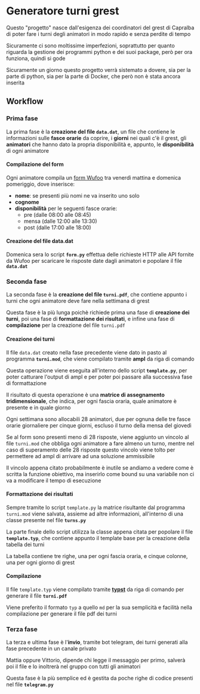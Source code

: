 # Generatore turni grest

Questo "progetto" nasce dall'esigenza dei coordinatori del grest di Capralba di poter fare i turni degli animatori in modo rapido e senza perdite di tempo

Sicuramente ci sono moltissime imperfezioni, soprattutto per quanto riguarda la gestione dei programmi python e dei suoi package, però per ora funziona, quindi si gode

Sicuramente un giorno questo progetto verrà sistemato a dovere, sia per la parte di python, sia per la parte di Docker, che però non è stata ancora inserita

## Workflow

### Prima fase

La prima fase è la __creazione del file `data.dat`__, un file che contiene le informazioni sulle __fasce orarie__ da coprire, i __giorni__ nei quali c'è il grest, gli __animatori__ che hanno dato la propria disponibilità e, appunto, le __disponibilità__ di ogni animatore

#### Compilazione del form

Ogni animatore compila un [form Wufoo](https://www.wufoo.com/) tra venerdì mattina e domenica pomeriggio, dove inserisce:
* __nome__: se presenti più nomi ne va inserito uno solo
* __cognome__
* __disponibilità__ per le seguenti fasce orarie:
  * pre (dalle 08:00 alle 08:45)
  * mensa (dalle 12:00 alle 13:30)
  * post (dalle 17:00 alle 18:00)

#### Creazione del file data.dat

Domenica sera lo script __`form.py`__ effettua delle richieste HTTP alle API fornite da Wufoo per scaricare le risposte date dagli animatori e popolare il file __`data.dat`__

### Seconda fase

La seconda fase è la __creazione del file `turni.pdf`__, che contiene appunto i turni che ogni animatore deve fare nella settimana di grest

Questa fase è la più lunga poichè richiede prima una fase di __creazione dei turni__, poi una fase di __formattazione dei risultati__, e infine una fase di __compilazione__ per la creazione del file `turni.pdf`

#### Creazione dei turni

Il file `data.dat` creato nella fase precedente viene dato in pasto al programma __`turni.mod`__, che viene compilato tramite __ampl__ da riga di comando

Questa operazione viene eseguita all'interno dello script __`template.py`__, per poter catturare l'output di ampl e per poter poi passare alla successiva fase di formattazione

Il risultato di questa operazione è una __matrice di assegnamento tridimensionale__, che indica, per ogni fascia oraria, quale animatore è presente e in quale giorno

Ogni settimana sono allocabili 28 animatori, due per ognuna delle tre fasce orarie giornaliere per cinque giorni, escluso il turno della mensa del giovedì

Se al form sono presenti meno di 28 risposte, viene aggiunto un vincolo al file `turni.mod` che obbliga ogni animatore a fare almeno un turno, mentre nel caso di superamento delle 28 risposte questo vincolo viene tolto per permettere ad ampl di arrivare ad una soluzione ammissibile

Il vincolo appena citato probabilmente è inutile se andiamo a vedere come è scritta la funzione obiettivo, ma inserirlo come bound su una variabile non ci va a modificare il tempo di esecuzione

#### Formattazione dei risultati

Sempre tramite lo script `template.py` la matrice risultante dal programma `turni.mod` viene salvata, assieme ad altre informazioni, all'interno di una classe presente nel file __`turns.py`__

La parte finale dello script utilizza la classe appena citata per popolare il file __`template.typ`__, che contiene appunto il template base per la creazione della tabella dei turni

La tabella contiene tre righe, una per ogni fascia oraria, e cinque colonne, una per ogni giorno di grest

#### Compilazione

Il file `template.typ` viene compilato tramite [__typst__](https://github.com/typst/typst) da riga di comando per generare il file __`turni.pdf`__

Viene preferito il formato `typ` a quello `md` per la sua semplicità e facilità nella compilazione per generare il file pdf dei turni

### Terza fase

La terza e ultima fase è l'__invio__, tramite bot telegram, dei turni generati alla fase precedente in un canale privato

Mattia oppure Vittorio, dipende chi legge il messaggio per primo, salverà poi il file e lo inoltrerà nel gruppo con tutti gli animatori

Questa fase è la più semplice ed è gestita da poche righe di codice presenti nel file __`telegram.py`__
